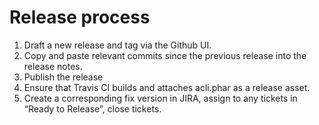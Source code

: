 # Release process

1. Draft a new release and tag via the Github UI.
2. Copy and paste relevant commits since the previous release into the release notes.
3. Publish the release
4. Ensure that Travis CI builds and attaches acli.phar as a release asset.
5. Create a corresponding fix version in JIRA, assign to any tickets in “Ready to Release”, close tickets.
